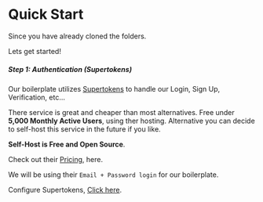 # Quick Start

Since you have already cloned the folders.

Lets get started!

##### Step 1: Authentication (Supertokens)

Our boilerplate utilizes [Supertokens](https://supertokens.com/) to handle our Login, Sign Up, Verification, etc...

There service is great and cheaper than most alternatives. Free under **5,000 Monthly Active Users**, using ther hosting. Alternative you can decide to self-host this service in the future if you like.

**Self-Host is Free and Open Source**.

Check out their [Pricing](https://supertokens.com/pricing), here.

We will be using their `Email + Password login` for our boilerplate.

Configure Supertokens, [Click here](authenticationSetup.md).
